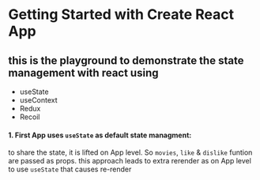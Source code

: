 # Getting Started with Create React App

## this is the playground to demonstrate the state management with react using

- useState
- useContext
- Redux
- Recoil

#### 1. First App uses `useState` as default state managment:

to share the state, it is lifted on App level. So `movies`, `like` & `dislike` funtion are passed as props.
this approach leads to extra rerender as on App level to use `useState` that causes re-render
